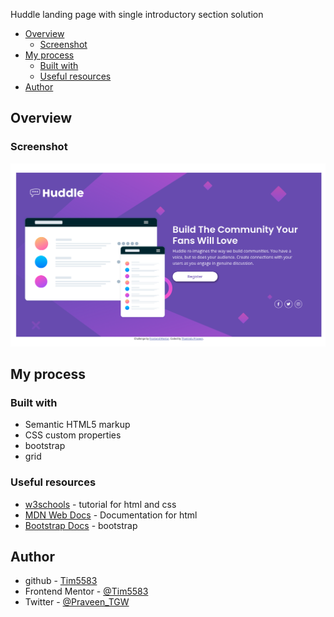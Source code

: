 Huddle landing page with single introductory section solution

- [Overview](#overview)
  - [Screenshot](#screenshot)
- [My process](#my-process)
  - [Built with](#built-with)
  - [Useful resources](#useful-resources)
- [Author](#author)

## Overview

### Screenshot

![the screenshot](./screenshot.png)

## My process

### Built with

- Semantic HTML5 markup
- CSS custom properties
- bootstrap
- grid

### Useful resources

- [w3schools](https://www.w3schools.com/) - tutorial for html and css
- [MDN Web Docs](https://developer.mozilla.org/en-US/docs/Web/HTML) - Documentation for html
- [Bootstrap Docs](https://getbootstrap.com/docs/5.0/getting-started/introduction/) - bootstrap

## Author

- github - [Tim5583](https://github.com/Tim5583)
- Frontend Mentor - [@Tim5583](https://www.frontendmentor.io/profile/Tim5583)
- Twitter - [@Praveen_TGW](https://twitter.com/Praveen_TGW)
